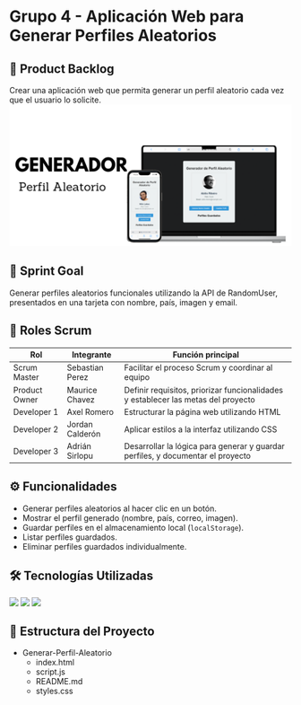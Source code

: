 # Grupo 4 - Aplicación Web para Generar Perfiles Aleatorios

## 🎯 Product Backlog
Crear una aplicación web que permita generar un perfil aleatorio cada vez que el usuario lo solicite.
![Gestion de tareas personales](Portada%20.png)


## 🎯 Sprint Goal
Generar perfiles aleatorios funcionales utilizando la API de RandomUser, presentados en una tarjeta con nombre, país, imagen y email.

## 👥 Roles Scrum

| Rol            | Integrante        | Función principal                                                                             |
|------------------|--------------------|----------------------------------------------------------------------------------------------|
| Scrum Master     | Sebastian Perez    | Facilitar el proceso Scrum y coordinar al equipo                                             |
| Product Owner    | Maurice Chavez     | Definir requisitos, priorizar funcionalidades y establecer las metas del proyecto           |
| Developer 1      | Axel Romero        | Estructurar la página web utilizando HTML                                                    |
| Developer 2      | Jordan Calderón    | Aplicar estilos a la interfaz utilizando CSS                                                 |
| Developer 3      | Adrián Sirlopu     | Desarrollar la lógica para generar y guardar perfiles, y documentar el proyecto             |

## ⚙️ Funcionalidades

- Generar perfiles aleatorios al hacer clic en un botón.
- Mostrar el perfil generado (nombre, país, correo, imagen).
- Guardar perfiles en el almacenamiento local (`localStorage`).
- Listar perfiles guardados.
- Eliminar perfiles guardados individualmente.

## 🛠 Tecnologías Utilizadas

<span>
  <img src="https://img.shields.io/badge/HTML5-E34F26?style=for-the-badge&logo=html5&logoColor=white">
  <img src="https://img.shields.io/badge/CSS3-1572B6?style=for-the-badge&logo=css3&logoColor=white">
  <img src="https://img.shields.io/badge/JavaScript-F7DF1E?style=for-the-badge&logo=javascript&logoColor=black">
</span>

## 📁 Estructura del Proyecto
- Generar-Perfil-Aleatorio
  - index.html
  - script.js
  - README.md
  - styles.css

